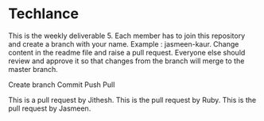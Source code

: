 # Techlance

This is the weekly deliverable 5. Each member has to join this repository and create a branch with your name. Example : jasmeen-kaur. Change content in the readme file and raise a pull request. Everyone else should review and approve it so that changes from the branch will merge to the master branch.

Create branch
Commit
Push
Pull

This is a pull request by Jithesh.
This is the pull request by Ruby.
This is the pull request by Jasmeen.

